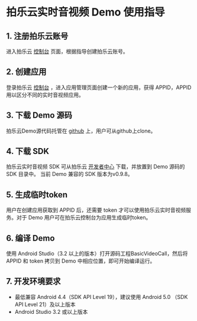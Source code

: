 # 拍乐云实时音视频 Demo 使用指导

## 1. 注册拍乐云账号
进入拍乐云 [控制台](https://console.pano.video/) 页面，根据指导创建拍乐云账号。

## 2. 创建应用
登录拍乐云 [控制台](https://console.pano.video/) ，进入应用管理页面创建一个新的应用，获得 APPID，APPID 用以区分不同的实时音视频应用。

## 3. 下载 Demo 源码
拍乐云Demo源代码托管在 [github](https://github.com/PanoVideo) 上，用户可从github上clone。

## 4. 下载 SDK
拍乐云实时音视频 SDK 可从拍乐云 [开发者中心](https://developer.pano.video/download/) 下载，并放置到 Demo 源码的 SDK 目录中。
当前 Demo 兼容的 SDK 版本为v0.9.8。

## 5. 生成临时token
用户在创建应用获取到 APPID 后，还需要 token 才可以使用拍乐云实时音视频服务。对于 Demo 用户可在拍乐云控制台为应用生成临时token。

## 6. 编译 Demo
使用 Android Studio（3.2 以上的版本）打开源码工程BasicVideoCall，然后将 APPID 和 token 拷贝到 Demo 中相应位置，即可开始编译运行。

## 7. 开发环境要求
- 最低兼容 Android 4.4（SDK API Level 19），建议使用 Android 5.0 （SDK API Level 21）及以上版本
- Android Studio 3.2 或以上版本
